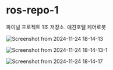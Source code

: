 # ros-repo-1
파이널 프로젝트 1조 저장소. 애견호텔 케어로봇

![Screenshot from 2024-11-24 18-14-13](https://github.com/user-attachments/assets/88b4678b-d0fd-4a95-a6be-c799d82b0d67)

![Screenshot from 2024-11-24 18-14-13-1](https://github.com/user-attachments/assets/a13a9162-7690-4905-9e06-fe97416e56d8)

![Screenshot from 2024-11-24 18-14-17](https://github.com/user-attachments/assets/a3b66671-2a16-4e37-9ca1-7174af947db5)
